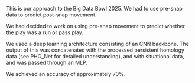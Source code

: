This is our approach to the Big Data Bowl 2025. We had to use pre-snap data to predict post-snap movement. 

We had decided to work on using pre-snap movement to predict whether the play was a run or pass play. 

We used a deep learning architecture consisting of an CNN backbone. The output of this was concatenated with the processed persistent homology data (see PHG_Net for detailed understanding), and with situational data, and was passed through an MLP. 

We achieved an accuracy of approximately 70%. 
